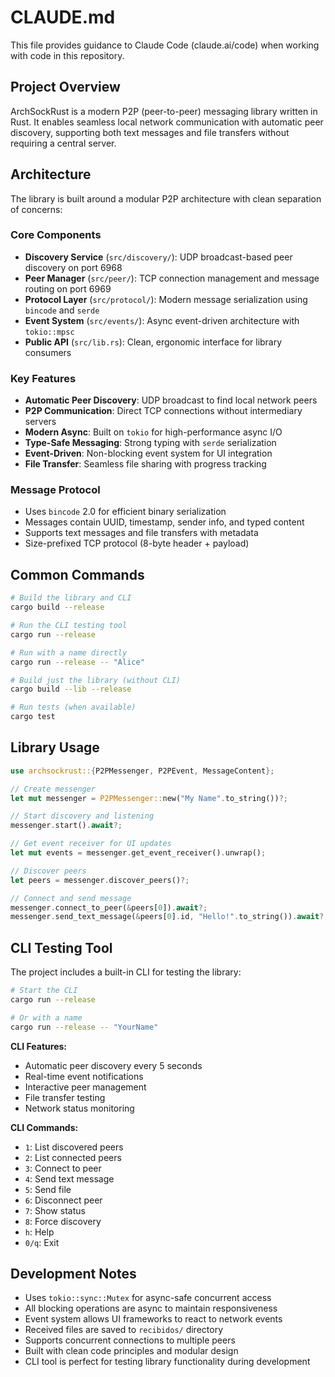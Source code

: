 # CLAUDE.md

This file provides guidance to Claude Code (claude.ai/code) when working with code in this repository.

## Project Overview

ArchSockRust is a modern P2P (peer-to-peer) messaging library written in Rust. It enables seamless local network communication with automatic peer discovery, supporting both text messages and file transfers without requiring a central server.

## Architecture

The library is built around a modular P2P architecture with clean separation of concerns:

### Core Components

- **Discovery Service** (`src/discovery/`): UDP broadcast-based peer discovery on port 6968
- **Peer Manager** (`src/peer/`): TCP connection management and message routing on port 6969  
- **Protocol Layer** (`src/protocol/`): Modern message serialization using `bincode` and `serde`
- **Event System** (`src/events/`): Async event-driven architecture with `tokio::mpsc`
- **Public API** (`src/lib.rs`): Clean, ergonomic interface for library consumers

### Key Features

- **Automatic Peer Discovery**: UDP broadcast to find local network peers
- **P2P Communication**: Direct TCP connections without intermediary servers
- **Modern Async**: Built on `tokio` for high-performance async I/O
- **Type-Safe Messaging**: Strong typing with `serde` serialization
- **Event-Driven**: Non-blocking event system for UI integration
- **File Transfer**: Seamless file sharing with progress tracking

### Message Protocol

- Uses `bincode` 2.0 for efficient binary serialization
- Messages contain UUID, timestamp, sender info, and typed content
- Supports text messages and file transfers with metadata
- Size-prefixed TCP protocol (8-byte header + payload)

## Common Commands

```bash
# Build the library and CLI
cargo build --release

# Run the CLI testing tool
cargo run --release

# Run with a name directly
cargo run --release -- "Alice"

# Build just the library (without CLI)
cargo build --lib --release

# Run tests (when available)
cargo test
```

## Library Usage

```rust
use archsockrust::{P2PMessenger, P2PEvent, MessageContent};

// Create messenger
let mut messenger = P2PMessenger::new("My Name".to_string())?;

// Start discovery and listening
messenger.start().await?;

// Get event receiver for UI updates
let mut events = messenger.get_event_receiver().unwrap();

// Discover peers
let peers = messenger.discover_peers()?;

// Connect and send message
messenger.connect_to_peer(&peers[0]).await?;
messenger.send_text_message(&peers[0].id, "Hello!".to_string()).await?;
```

## CLI Testing Tool

The project includes a built-in CLI for testing the library:

```bash
# Start the CLI
cargo run --release

# Or with a name
cargo run --release -- "YourName"
```

**CLI Features:**
- Automatic peer discovery every 5 seconds
- Real-time event notifications
- Interactive peer management
- File transfer testing
- Network status monitoring

**CLI Commands:**
- `1`: List discovered peers
- `2`: List connected peers  
- `3`: Connect to peer
- `4`: Send text message
- `5`: Send file
- `6`: Disconnect peer
- `7`: Show status
- `8`: Force discovery
- `h`: Help
- `0/q`: Exit

## Development Notes

- Uses `tokio::sync::Mutex` for async-safe concurrent access
- All blocking operations are async to maintain responsiveness  
- Event system allows UI frameworks to react to network events
- Received files are saved to `recibidos/` directory
- Supports concurrent connections to multiple peers
- Built with clean code principles and modular design
- CLI tool is perfect for testing library functionality during development